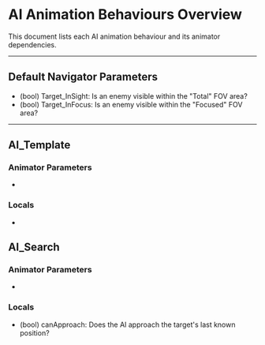 # AI Animation Behaviours Overview
This document lists each AI animation behaviour and its animator dependencies.

-----------------
## Default Navigator Parameters
- (bool) Target_InSight: Is an enemy visible within the "Total" FOV area?
- (bool) Target_InFocus: Is an enemy visible within the "Focused" FOV area?

-----------------
## AI_Template
### Animator Parameters
- 
### Locals
- 

## AI_Search
### Animator Parameters
- 
### Locals
- (bool) canApproach: Does the AI approach the target's last known position?
